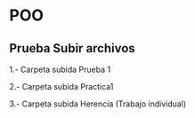 # POO
## Prueba Subir archivos
1.- Carpeta subida Prueba 1

2.- Carpeta subida Practica1

3.- Carpeta subida Herencia (Trabajo individual)

